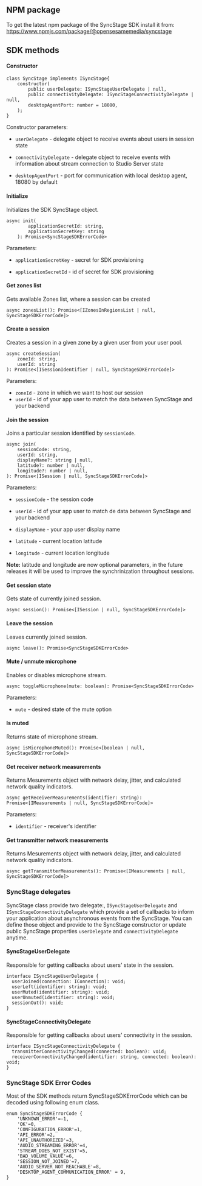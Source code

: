 ## NPM package

To get the latest npm package of the SyncStage SDK install it from: https://www.npmjs.com/package/@opensesamemedia/syncstage

## SDK methods

#### Constructor 
```
class SyncStage implements ISyncStage{
    constructor(
        public userDelegate: ISyncStageUserDelegate | null,
        public connectivityDelegate: ISyncStageConnectivityDelegate | null,
        desktopAgentPort: number = 18080,
    );
}
```

Constructor parameters:

* `userDelegate` - delegate object to receive events about users in session state

* `connectivityDelegate` - delegate object to receive events with information about stream connection to Studio Server state

* `desktopAgentPort` - port for communication with local desktop agent, 18080 by default

#### Initialize

Initializes the SDK SyncStage object.

```
async init(
        applicationSecretId: string,
        applicationSecretKey: string
    ): Promise<SyncStageSDKErrorCode>
```

Parameters:

* `applicationSecretKey` - secret for SDK provisioning

* `applicationSecretId` - id of secret for SDK provisioning

#### Get zones list

Gets available Zones list, where a session can be created

```
async zonesList(): Promise<[IZonesInRegionsList | null, SyncStageSDKErrorCode]>
```

#### Create a session

Creates a session in a given zone by a given user from your user pool.

```
async createSession(
    zoneId: string,
    userId: string
): Promise<[ISessionIdentifier | null, SyncStageSDKErrorCode]>
```

Parameters:

* `zoneId` - zone in which we want to host our session
* `userId` - id of your app user to match the data between SyncStage and your backend

#### Join the session

Joins a particular session identified by `sessionCode`.

```
async join(
    sessionCode: string,
    userId: string,
    displayName?: string | null,
    latitude?: number | null,
    longitude?: number | null,
): Promise<[ISession | null, SyncStageSDKErrorCode]>
```

Parameters:

* `sessionCode` - the session code

* `userId` - id of your app user to match de data between SyncStage and your backend

* `displayName` - your app user display name

* `latitude` - current location latitude

* `longitude` - current location longitude

__Note:__ latitude and longitude are now optional parameters, in the future releases it will be used to improve the synchrinization throughout sessions.

#### Get session state

Gets state of currently joined session.

```
async session(): Promise<[ISession | null, SyncStageSDKErrorCode]> 
```


#### Leave the session

Leaves currently joined session.

```
async leave(): Promise<SyncStageSDKErrorCode> 
```

#### Mute / unmute microphone

Enables or disables microphone stream.

```
async toggleMicrophone(mute: boolean): Promise<SyncStageSDKErrorCode>
```

Parameters:

* `mute` - desired state of the mute option

#### Is muted

Returns state of microphone stream.

```
async isMicrophoneMuted(): Promise<[boolean | null, SyncStageSDKErrorCode]>
```

#### Get receiver network measurements
Returns Mesurements object with network delay, jitter, and calculated network quality indicators.

```
async getReceiverMeasurements(identifier: string): Promise<[IMeasurements | null, SyncStageSDKErrorCode]>
```

Parameters:

* `identifier` - receiver's identifier


#### Get transmitter network measurements
Returns Mesurements object with network delay, jitter, and calculated network quality indicators.

```
async getTransmitterMeasurements(): Promise<[IMeasurements | null, SyncStageSDKErrorCode]>
```


### SyncStage delegates
SyncStage class provide two delegate:, `ISyncStageUserDelegate` and `ISyncStageConnectivityDelegate` which provide a set of callbacks to inform your application about asynchronous events from the SyncStage. You can define those object and provide to the SyncStage constructor or update public SyncStage properties `userDelegate` and `connectivityDelegate` anytime.

#### SyncStageUserDelegate
Responsible for getting callbacks about users' state in the session.

```
interface ISyncStageUserDelegate {
  userJoined(connection: IConnection): void;
  userLeft(identifier: string): void;
  userMuted(identifier: string): void;
  userUnmuted(identifier: string): void;
  sessionOut(): void;
}

```

#### SyncStageConnectivityDelegate
Responsible for getting callbacks about users' connectivity in the session.

```
interface ISyncStageConnectivityDelegate {
  transmitterConnectivityChanged(connected: boolean): void;
  receiverConnectivityChanged(identifier: string, connected: boolean): void;
}
```

### SyncStage SDK Error Codes

Most of the SDK methods return SyncStageSDKErrorCode which can be decoded using following enum class.

```
enum SyncStageSDKErrorCode {
    'UNKNOWN_ERROR'=-1, 
    'OK'=0,
    'CONFIGURATION_ERROR'=1,
    'API_ERROR'=2,
    'API_UNAUTHORIZED'=3,
    'AUDIO_STREAMING_ERROR'=4,
    'STREAM_DOES_NOT_EXIST'=5, 
    'BAD_VOLUME_VALUE'=6,
    'SESSION_NOT_JOINED'=7,
    'AUDIO_SERVER_NOT_REACHABLE'=8,
    'DESKTOP_AGENT_COMMUNICATION_ERROR' = 9,
}
```
